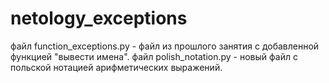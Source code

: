 # netology_exceptions
файл function_exceptions.py - файл из прошлого занятия с добавленной функцией "вывести имена".
файл polish_notation.py - новый файл с польской нотацией арифметических выражений. 
